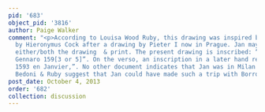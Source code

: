 ```yaml
---
pid: '683'
object_pid: '3816'
author: Paige Walker
comment: "<p>According to Louisa Wood Ruby, this drawing was inspired by an etching
  by Hieronymus Cock after a drawing by Pieter I now in Prague. Jan may have owned
  either/both the drawing  & print. The present drawing is inscribed: “In Milano 13
  Gennaro 159[3 or 5]”. On the verso, an inscription in a later hand reads: “Brueglo
  1593 en Janvier,”. No other document indicates that Jan was in Milan in early 1593.
  Bedoni & Ruby suggest that Jan could have made such a trip with Borromeo that year.</p>"
post_date: October 4, 2013
order: '682'
collection: discussion
---
```


